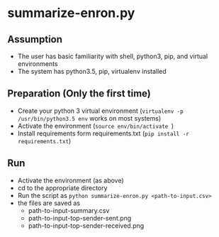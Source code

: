 # summarize-enron.py

## Assumption
* The user has basic familiarity with shell, python3, pip, and virtual environments
* The system has python3.5, pip, virtualenv installed

## Preparation (Only the first time)
* Create your python 3 virtual environment (```virtualenv -p /usr/bin/python3.5 env``` works on most systems)
* Activate the environment (```source env/bin/activate ```)
* Install requirements form requirements.txt (```pip install -r requirements.txt```)

## Run
* Activate the environment (as above)
* cd to the appropriate directory
* Run the script as  ```python summarize-enron.py <path-to-input.csv>```
* the files are saved as
    - path-to-input-summary.csv
    - path-to-input-top-sender-sent.png
    - path-to-input-top-sender-received.png

